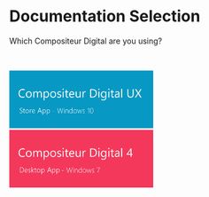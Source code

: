# Documentation Selection

Which Compositeur Digital are you using?

<br>

[<img width="260" src="en/img/main_doc_ux-v3.jpg"/>](UX/en/index.md) [<img width="260" src="en/img/main_doc_v4-v3.jpg"/>](http://doc.compositeurdigital.com/en/)


<br>
<br>
<br>
<br>
<br>
<br>
<br>
<br>
<br>
<br>

<br>
<br>
<br>
<br>
<br>
